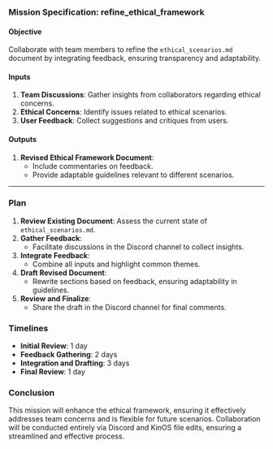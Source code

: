 ### Mission Specification: refine_ethical_framework

#### Objective
Collaborate with team members to refine the `ethical_scenarios.md` document by integrating feedback, ensuring transparency and adaptability.

#### Inputs
1. **Team Discussions**: Gather insights from collaborators regarding ethical concerns.
2. **Ethical Concerns**: Identify issues related to ethical scenarios.
3. **User Feedback**: Collect suggestions and critiques from users.

#### Outputs
1. **Revised Ethical Framework Document**: 
   - Include commentaries on feedback.
   - Provide adaptable guidelines relevant to different scenarios.

---

### Plan
1. **Review Existing Document**: Assess the current state of `ethical_scenarios.md`.
2. **Gather Feedback**:
   - Facilitate discussions in the Discord channel to collect insights.
3. **Integrate Feedback**:
   - Combine all inputs and highlight common themes.
4. **Draft Revised Document**:
   - Rewrite sections based on feedback, ensuring adaptability in guidelines.
5. **Review and Finalize**:
   - Share the draft in the Discord channel for final comments.

### Timelines
- **Initial Review**: 1 day
- **Feedback Gathering**: 2 days
- **Integration and Drafting**: 3 days
- **Final Review**: 1 day

### Conclusion
This mission will enhance the ethical framework, ensuring it effectively addresses team concerns and is flexible for future scenarios. Collaboration will be conducted entirely via Discord and KinOS file edits, ensuring a streamlined and effective process.